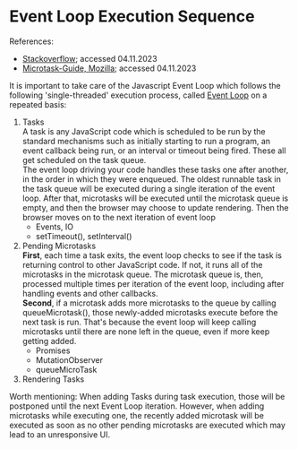# Event Loop Execution Sequence

References:

* [Stackoverflow](https://stackoverflow.com/questions/25915634/difference-between-microtask-and-macrotask-within-an-event-loop-context);
  accessed 04.11.2023
* [Microtask-Guide, Mozilla](https://developer.mozilla.org/en-US/docs/Web/API/HTML_DOM_API/Microtask_guide); accessed
  04.11.2023

It is important to take care of the Javascript Event Loop which
follows the following 'single-threaded' execution process,
called [Event Loop](https://developer.mozilla.org/en-US/docs/Web/JavaScript/Event_loop)
on a repeated basis:

1. Tasks  
   A task is any JavaScript code which is scheduled to be run by the standard mechanisms such as
   initially starting to run a program, an event callback being run, or an interval or timeout being fired.
   These all get scheduled on the task queue.    
   The event loop driving your code handles these tasks one after another,
   in the order in which they were enqueued. The oldest runnable task in the task queue
   will be executed during a single iteration of the event loop. After that, microtasks will be executed until the
   microtask queue is empty, and then the browser may choose to update rendering. Then the browser moves on to the next
   iteration of event loop
    * Events, IO
    * setTimeout(), setInterval()
2. Pending Microtasks  
   **First**, each time a task exits, the event loop checks to see if the task is returning control to other JavaScript
   code. If not, it runs all of the microtasks in the microtask queue. The microtask queue is, then, processed multiple
   times per iteration of the event loop, including after handling events and other callbacks.  
   **Second**, if a microtask adds more microtasks to the queue by calling queueMicrotask(), those newly-added
   microtasks execute before the next task is run. That's because the event loop will keep calling microtasks until
   there are none left in the queue, even if more keep getting added.
    * Promises
    * MutationObserver
    * queueMicroTask
3. Rendering Tasks

Worth mentioning: When adding Tasks during task execution, those will be postponed until the next Event Loop
iteration. However, when adding microtasks while executing one, the recently added microtask will be executed as soon
as no other pending microtasks are executed which may lead to an unresponsive UI.